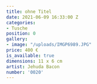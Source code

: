 ```yaml
---
title: ohne Titel
date: 2021-06-09 16:33:00 Z
categories:
- Tusche
position: 0
gallery:
- image: "/uploads/IMGP6989.JPG"
price: 400 €
is_available: true
dimensions: 11 x 6 cm
artist: Jehuda Bacon
number: '0020'
---
```


